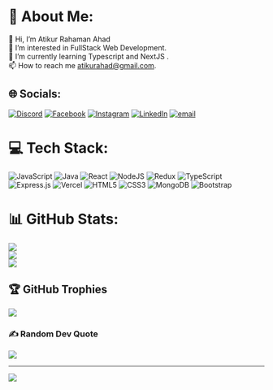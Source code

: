 # 💫 About Me:
👋 Hi, I’m Atikur Rahaman Ahad<br>👀 I’m interested in FullStack Web Development.<br>🌱 I’m currently learning Typescript and NextJS .<br>📫 How to reach me atikurahad@gmail.com.


## 🌐 Socials:
[![Discord](https://img.shields.io/badge/Discord-%237289DA.svg?logo=discord&logoColor=white)](https://discord.gg/atikurahad) [![Facebook](https://img.shields.io/badge/Facebook-%231877F2.svg?logo=Facebook&logoColor=white)](https://facebook.com/atikurahad) [![Instagram](https://img.shields.io/badge/Instagram-%23E4405F.svg?logo=Instagram&logoColor=white)](https://instagram.com/atikurahad) [![LinkedIn](https://img.shields.io/badge/LinkedIn-%230077B5.svg?logo=linkedin&logoColor=white)](https://linkedin.com/in/atikurahad) [![email](https://img.shields.io/badge/Email-D14836?logo=gmail&logoColor=white)](mailto:atikurahad.soft@gmail.com) 

# 💻 Tech Stack:
![JavaScript](https://img.shields.io/badge/javascript-%23323330.svg?style=for-the-badge&logo=javascript&logoColor=%23F7DF1E) ![Java](https://img.shields.io/badge/java-%23ED8B00.svg?style=for-the-badge&logo=openjdk&logoColor=white) ![React](https://img.shields.io/badge/react-%2320232a.svg?style=for-the-badge&logo=react&logoColor=%2361DAFB) ![NodeJS](https://img.shields.io/badge/node.js-6DA55F?style=for-the-badge&logo=node.js&logoColor=white) ![Redux](https://img.shields.io/badge/redux-%23593d88.svg?style=for-the-badge&logo=redux&logoColor=white) ![TypeScript](https://img.shields.io/badge/typescript-%23007ACC.svg?style=for-the-badge&logo=typescript&logoColor=white) ![Express.js](https://img.shields.io/badge/express.js-%23404d59.svg?style=for-the-badge&logo=express&logoColor=%2361DAFB) ![Vercel](https://img.shields.io/badge/vercel-%23000000.svg?style=for-the-badge&logo=vercel&logoColor=white) ![HTML5](https://img.shields.io/badge/html5-%23E34F26.svg?style=for-the-badge&logo=html5&logoColor=white) ![CSS3](https://img.shields.io/badge/css3-%231572B6.svg?style=for-the-badge&logo=css3&logoColor=white) ![MongoDB](https://img.shields.io/badge/MongoDB-%234ea94b.svg?style=for-the-badge&logo=mongodb&logoColor=white) ![Bootstrap](https://img.shields.io/badge/bootstrap-%238511FA.svg?style=for-the-badge&logo=bootstrap&logoColor=white)
# 📊 GitHub Stats:
![](https://github-readme-stats.vercel.app/api?username=atikurahad&theme=merko&hide_border=true&include_all_commits=true&count_private=true)<br/>
![](https://nirzak-streak-stats.vercel.app/?user=atikurahad&theme=merko&hide_border=true)<br/>
![](https://github-readme-stats.vercel.app/api/top-langs/?username=atikurahad&theme=merko&hide_border=true&include_all_commits=true&count_private=true&layout=compact)

## 🏆 GitHub Trophies
![](https://github-profile-trophy.vercel.app/?username=atikurahad&theme=radical&no-frame=false&no-bg=true&margin-w=4)

### ✍️ Random Dev Quote
![](https://quotes-github-readme.vercel.app/api?type=horizontal&theme=radical)

---
[![](https://visitcount.itsvg.in/api?id=atikurahad&icon=0&color=0)](https://visitcount.itsvg.in)

<!-- Proudly created with GPRM ( https://gprm.itsvg.in ) -->
